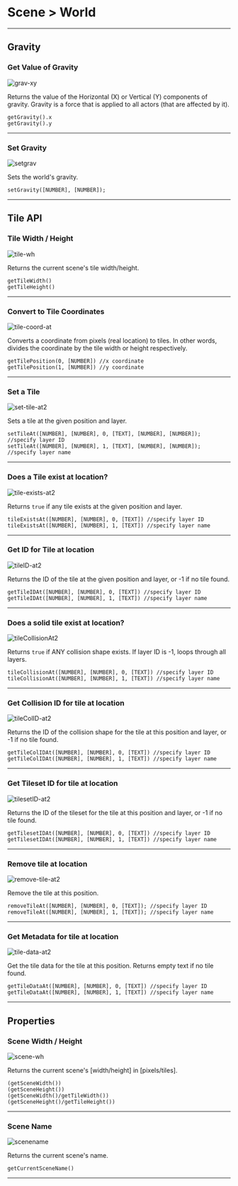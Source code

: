 # Scene > World

***

## Gravity

### <a name="grav-xy"></a> Get Value of Gravity

![grav-xy](http://static.stencyl.com/pedia2/block-images/2%20-%20Scene/2%20-%20World/grav-xy.png)

Returns the value of the Horizontal (X) or Vertical (Y) components of gravity. Gravity is a force that is applied to all actors (that are affected by it).

```
getGravity().x
getGravity().y
```

***

### <a name="setgrav"></a> Set Gravity

![setgrav](http://static.stencyl.com/pedia2/block-images/2%20-%20Scene/2%20-%20World/setgrav.png)

Sets the world's gravity.

```
setGravity([NUMBER], [NUMBER]);
```

***

## Tile API

### <a name="tile-wh"></a> Tile Width / Height

![tile-wh](http://static.stencyl.com/pedia2/block-images/2%20-%20Scene/2%20-%20World/tile-wh.png)

Returns the current scene's tile width/height.

```
getTileWidth()
getTileHeight()
```

***

### <a name="tile-coord-at"></a> Convert to Tile Coordinates

![tile-coord-at](http://static.stencyl.com/pedia2/block-images/2%20-%20Scene/2%20-%20World/tile-coord-at.png)

Converts a coordinate from pixels (real location) to tiles. In other words, divides the coordinate by the tile width or height respectively.

```
getTilePosition(0, [NUMBER]) //x coordinate
getTilePosition(1, [NUMBER]) //y coordinate
```

***

### <a name="set-tile-at2"></a> Set a Tile

![set-tile-at2](http://static.stencyl.com/pedia2/block-images/2%20-%20Scene/2%20-%20World/set-tile-at2.png)

Sets a tile at the given position and layer.

```
setTileAt([NUMBER], [NUMBER], 0, [TEXT], [NUMBER], [NUMBER]); //specify layer ID
setTileAt([NUMBER], [NUMBER], 1, [TEXT], [NUMBER], [NUMBER]); //specify layer name
```

***

### <a name="tile-exists-at2"></a> Does a Tile exist at location?

![tile-exists-at2](http://static.stencyl.com/pedia2/block-images/2%20-%20Scene/2%20-%20World/tile-exists-at2.png)

Returns `true` if any tile exists at the given position and layer.

```
tileExistsAt([NUMBER], [NUMBER], 0, [TEXT]) //specify layer ID
tileExistsAt([NUMBER], [NUMBER], 1, [TEXT]) //specify layer name
```

***

### <a name="tileID-at2"></a> Get ID for Tile at location

![tileID-at2](http://static.stencyl.com/pedia2/block-images/2%20-%20Scene/2%20-%20World/tileID-at2.png)

Returns the ID of the tile at the given position and layer, or -1 if no tile found.

```
getTileIDAt([NUMBER], [NUMBER], 0, [TEXT]) //specify layer ID
getTileIDAt([NUMBER], [NUMBER], 1, [TEXT]) //specify layer name
```

***

### <a name="tileCollisionAt2"></a> Does a solid tile exist at location?

![tileCollisionAt2](http://static.stencyl.com/pedia2/block-images/2%20-%20Scene/2%20-%20World/tileCollisionAt2.png)

Returns `true` if ANY collision shape exists. If layer ID is -1, loops through all layers.

```
tileCollisionAt([NUMBER], [NUMBER], 0, [TEXT]) //specify layer ID
tileCollisionAt([NUMBER], [NUMBER], 1, [TEXT]) //specify layer name
```

***

### <a name="tileColID-at2"></a> Get Collision ID for tile at location

![tileColID-at2](http://static.stencyl.com/pedia2/block-images/2%20-%20Scene/2%20-%20World/tileColID-at2.png)

Returns the ID of the collision shape for the tile at this position and layer, or -1 if no tile found.

```
getTileColIDAt([NUMBER], [NUMBER], 0, [TEXT]) //specify layer ID
getTileColIDAt([NUMBER], [NUMBER], 1, [TEXT]) //specify layer name
```

***

### <a name="tilesetID-at2"></a> Get Tileset ID for tile at location

![tilesetID-at2](http://static.stencyl.com/pedia2/block-images/2%20-%20Scene/2%20-%20World/tilesetID-at2.png)

Returns the ID of the tileset for the tile at this position and layer, or -1 if no tile found.

```
getTilesetIDAt([NUMBER], [NUMBER], 0, [TEXT]) //specify layer ID
getTilesetIDAt([NUMBER], [NUMBER], 1, [TEXT]) //specify layer name
```

***

### <a name="remove-tile-at2"></a> Remove tile at location

![remove-tile-at2](http://static.stencyl.com/pedia2/block-images/2%20-%20Scene/2%20-%20World/remove-tile-at2.png)

Remove the tile at this position.

```
removeTileAt([NUMBER], [NUMBER], 0, [TEXT]); //specify layer ID
removeTileAt([NUMBER], [NUMBER], 1, [TEXT]); //specify layer name
```

***

### <a name="tile-data-at2"></a> Get Metadata for tile at location

![tile-data-at2](http://static.stencyl.com/pedia2/block-images/2%20-%20Scene/2%20-%20World/tile-data-at2.png)

Get the tile data for the tile at this position. Returns empty text if no tile found.

```
getTileDataAt([NUMBER], [NUMBER], 0, [TEXT]) //specify layer ID
getTileDataAt([NUMBER], [NUMBER], 1, [TEXT]) //specify layer name
```

***

## Properties

### <a name="scene-wh"></a> Scene Width / Height

![scene-wh](http://static.stencyl.com/pedia2/block-images/2%20-%20Scene/2%20-%20World/scene-wh.png)

Returns the current scene's [width/height] in [pixels/tiles].

```
(getSceneWidth())
(getSceneHeight())
(getSceneWidth()/getTileWidth())
(getSceneHeight()/getTileHeight())
```

***

### <a name="scenename"></a> Scene Name

![scenename](http://static.stencyl.com/pedia2/block-images/2%20-%20Scene/2%20-%20World/scenename.png)

Returns the current scene's name.

```
getCurrentSceneName()
```

***
